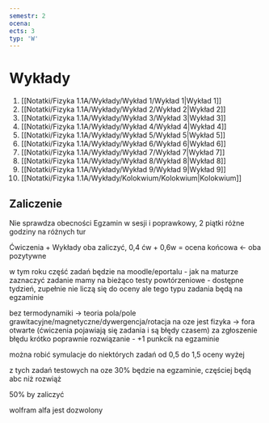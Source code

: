 ```yaml
---
semestr: 2
ocena: 
ects: 3
typ: 'W'
---
```


# Wykłady
1. [[Notatki/Fizyka 1.1A/Wykłady/Wykład 1/Wykład 1|Wykład 1]]
2. [[Notatki/Fizyka 1.1A/Wykłady/Wykład 2/Wykład 2|Wykład 2]]
3. [[Notatki/Fizyka 1.1A/Wykłady/Wykład 3/Wykład 3|Wykład 3]]
4. [[Notatki/Fizyka 1.1A/Wykłady/Wykład 4/Wykład 4|Wykład 4]]
5. [[Notatki/Fizyka 1.1A/Wykłady/Wykład 5/Wykład 5|Wykład 5]]
6. [[Notatki/Fizyka 1.1A/Wykłady/Wykład 6/Wykład 6|Wykład 6]]
7. [[Notatki/Fizyka 1.1A/Wykłady/Wykład 7/Wykład 7|Wykład 7]]
8. [[Notatki/Fizyka 1.1A/Wykłady/Wykład 8/Wykład 8|Wykład 8]]
9. [[Notatki/Fizyka 1.1A/Wykłady/Wykład 9/Wykład 9|Wykład 9]]
10. [[Notatki/Fizyka 1.1A/Wykłady/Kolokwium/Kolokwium|Kolokwium]]

## Zaliczenie

Nie sprawdza obecności
Egzamin w sesji i poprawkowy, 2 piątki różne godziny na różnych tur

Ćwiczenia + Wykłady oba zaliczyć,
0,4 ćw + 0,6w = ocena końcowa <- oba pozytywne

w tym roku część zadań będzie na moodle/eportalu - jak na maturze zaznaczyć zadanie
mamy na bieżąco testy powtórzeniowe - dostępne tydzień, zupełnie nie liczą się do oceny ale tego typu zadania będą na egzaminie

bez termodynamiki -> teoria pola/pole grawitacyjne/magnetyczne/dywergencja/rotacja
na oze jest fizyka -> fora otwarte (ćwiczenia pojawiają się zadania i są błędy czasem) za zgłoszenie błędu krótko poprawnie rozwiązanie - +1 punkcik na egzaminie

można robić symulacje do niektórych zadań od 0,5 do 1,5 oceny wyżej

z tych zadań testowych na oze 30% będzie na egzaminie, częściej będą abc niż rozwiąż

50% by zaliczyć

wolfram alfa jest dozwolony